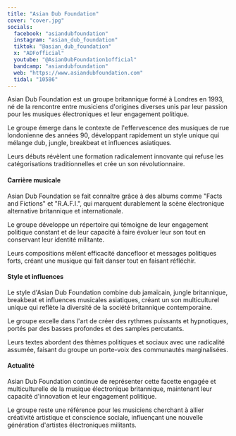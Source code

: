 ```yaml
---
title: "Asian Dub Foundation"
cover: "cover.jpg"
socials:
  facebook: "asiandubfoundation"
  instagram: "asian_dub_foundation"
  tiktok: "@asian_dub_foundation"
  x: "ADFofficial"
  youtube: "@AsianDubFoundation1official"
  bandcamp: "asiandubfoundation"
  web: "https://www.asiandubfoundation.com"
  tidal: "10586"
---
```


Asian Dub Foundation est un groupe britannique formé à Londres en 1993, né de la rencontre entre musiciens d'origines
diverses unis par leur passion pour les musiques électroniques et leur engagement politique.

Le groupe émerge dans le contexte de l'effervescence des musiques de rue londonienne des années 90, développant
rapidement un style unique qui mélange dub, jungle, breakbeat et influences asiatiques.

Leurs débuts révèlent une formation radicalement innovante qui refuse les catégorisations traditionnelles et crée un son
révolutionnaire.

#### Carrière musicale

Asian Dub Foundation se fait connaître grâce à des albums comme "Facts and Fictions" et "R.A.F.I.", qui marquent
durablement la scène électronique alternative britannique et internationale.

Le groupe développe un répertoire qui témoigne de leur engagement politique constant et de leur capacité à faire évoluer
leur son tout en conservant leur identité militante.

Leurs compositions mêlent efficacité dancefloor et messages politiques forts, créant une musique qui fait danser tout en
faisant réfléchir.

#### Style et influences

Le style d'Asian Dub Foundation combine dub jamaïcain, jungle britannique, breakbeat et influences musicales asiatiques,
créant un son multiculturel unique qui reflète la diversité de la société britannique contemporaine.

Le groupe excelle dans l'art de créer des rythmes puissants et hypnotiques, portés par des basses profondes et des
samples percutants.

Leurs textes abordent des thèmes politiques et sociaux avec une radicalité assumée, faisant du groupe un porte-voix des
communautés marginalisées.

#### Actualité

Asian Dub Foundation continue de représenter cette facette engagée et multiculturelle de la musique électronique
britannique, maintenant leur capacité d'innovation et leur engagement politique.

Le groupe reste une référence pour les musiciens cherchant à allier créativité artistique et conscience sociale,
influençant une nouvelle génération d'artistes électroniques militants.
